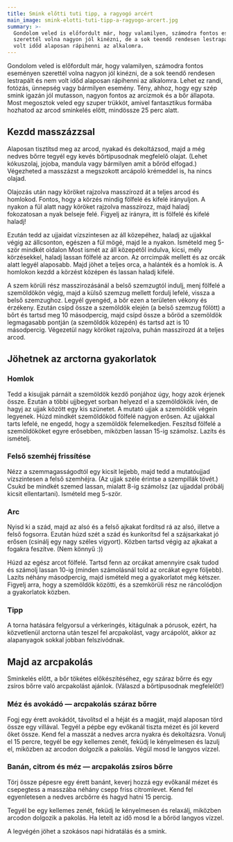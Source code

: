 ```yaml
---
title: Smink előtti tuti tipp, a ragyogó arcért
main_image: smink-elotti-tuti-tipp-a-ragyogo-arcert.jpg
summary: >-
  Gondolom veled is előfordult már, hogy valamilyen, számodra fontos eseményen
  szerettél volna nagyon jól kinézni, de a sok teendő rendesen lestrapált és nem
  volt időd alaposan rápihenni az alkalomra.
---
```


Gondolom veled is előfordult már, hogy valamilyen, számodra fontos eseményen
szerettél volna nagyon jól kinézni, de a sok teendő rendesen lestrapált és nem
volt időd alaposan rápihenni az alkalomra. Lehet ez randi, fotózás, ünnepség
vagy bármilyen esemény. Tény, ahhoz, hogy egy szép smink igazán jól mutasson,
nagyon fontos az arcizmok és a bőr állapota. Most megosztok veled egy szuper
trükköt, amivel fantasztikus formába hozhatod az arcod sminkelés előtt,
mindössze 25 perc alatt.

## Kezdd masszázzsal

Alaposan tisztítsd meg az arcod, nyakad és dekoltázsod, majd a még nedves bőrre
tegyél egy kevés bőrtípusodnak megfelelő olajat. (Lehet kókuszolaj, jojoba,
mandula vagy bármilyen amit a bőröd elfogad.) Végezheted a masszázst a
megszokott arcápoló krémeddel is, ha nincs olajad.

Olajozás után nagy köröket rajzolva masszírozd át a teljes arcod és homlokod.
Fontos, hogy a körzés mindig fölfelé és kifelé irányuljon. A nyakon a fül alatt
nagy köröket rajzolva masszírozz, majd haladj fokozatosan a nyak belseje felé.
Figyelj az irányra, itt is fölfelé és kifelé haladj!

Ezután tedd az ujjaidat vízszintesen az áll közepéhez, haladj az ujjakkal végig
az állcsonton, egészen a fül mögé, majd le a nyakon. Ismételd meg 5-ször mindkét
oldalon Most ismét az áll közepétől indulva, kicsi, mély körzésekkel, haladj
lassan fölfelé az arcon. Az orrcimpák mellett és az orcák alatt legyél
alaposabb. Majd jöhet a teljes orca, a halánték és a homlok is. A homlokon kezdd
a körzést középen és lassan haladj kifelé.

A szem körüli rész masszirozásánál a belső szemzugtól indulj, menj fölfelé a
szemöldökön végig, majd a külső szemzug mellett fordulj lefelé, vissza a belső
szemzughoz. Legyél gyengéd, a bőr ezen a területen vékony és érzékeny. Ezután
csípd össze a szemöldök elején (a belső szemzug fölött) a bőrt és tartsd meg 10
másodpercig, majd csípd össze a bőröd a szemöldök legmagasabb pontján (a
szemöldök közepén) és tartsd azt is 10 másodpercig. Végezetül nagy köröket
rajzolva, puhán masszírozd át a teljes arcod.

## Jöhetnek az arctorna gyakorlatok

### Homlok

Tedd a kisujjak párnáit a szemöldök kezdő ponjához úgy, hogy azok érjenek össze.
Ezután a többi ujjbegyet sorban helyezd el a szemöldökök ívén, de hagyj az ujjak
között egy kis szünetet. A mutató ujjak a szemöldök végein legyenek. Húzd
mindkét szemöldököd fölfelé nagyon erősen. Az ujjakkal tarts lefelé, ne engedd,
hogy a szemöldök felemelkedjen. Feszítsd fölfelé a szemöldököket egyre
erősebben, miközben lassan 15-ig számolsz. Lazíts és ismételj.

### Felső szemhéj frissítése

Nézz a szemmagasságodtól egy kicsit lejjebb, majd tedd a mutatóujjad
vízszintesen a felső szemhéjra. (Az ujjak széle érintse a szempillák tövét.)
Csukd be mindkét szemed lassan, mialatt 8-ig számolsz (az ujjaddal próbálj
kicsit ellentartani). Ismételd meg 5-ször.

### Arc

Nyisd ki a szád, majd az alsó és a felső ajkakat fordítsd rá az alsó, illetve a
felső fogsorra. Ezután húzd szét a szád és kunkorítsd fel a szájsarkakat jó
erősen (csinálj egy nagy széles vigyort). Közben tartsd végig az ajkakat a
fogakra feszítve. (Nem könnyű :))

Húzd az egész arcot fölfelé. Tartsd fenn az orcákat amennyire csak tudod és
számolj lassan 10-ig (minden számolásnál told az orcákat egyre följebb). Lazíts
néhány másodpercig, majd ismételd meg a gyakorlatot még kétszer. Figyelj arra,
hogy a szemöldök közötti, és a szemkörüli rész ne ráncolódjon a gyakorlatok
közben.

### Tipp

A torna hatására felgyorsul a vérkeringés, kitágulnak a pórusok, ezért, ha
közvetlenül arctorna után teszel fel arcpakolást, vagy arcápolót, akkor az
alapanyagok sokkal jobban felszívódnak.

## Majd az arcpakolás

Sminkelés előtt, a bőr tökétes előkészítéséhez, egy száraz bőrre és egy zsíros
bőrre való arcpakolást ajánlok. (Válaszd a bőrtípusodnak megfelelőt!)

### Méz és avokádó — arcpakolás száraz bőrre

Fogj egy érett avokádót, távolítsd el a héját és a magját, majd alaposan törd
össze egy villával. Tegyél a pépbe egy evőkanál tiszta mézet és jól keverd őket
össze. Kend fel a masszát a nedves arcra nyakra és dekoltázsra. Vonulj el 15
percre, tegyél be egy kellemes zenét, feküdj le kényelmesen és lazulj el,
miközben az arcodon dolgozik a pakolás. Végül mosd le langyos vízzel.

### Banán, citrom és méz — arcpakolás zsíros bőrre

Törj össze pépesre egy érett banánt, keverj hozzá egy evőkanál mézet és
csepegtess a masszába néhány csepp friss citromlevet. Kend fel egyenletesen a
nedves arcbőrre és hagyd hatni 15 percig.

Tegyél be egy kellemes zenét, feküdj le kényelmesen és relaxálj, miközben
arcodon dolgozik a pakolás. Ha letelt az idő mosd le a bőröd langyos vízzel.

A legvégén jöhet a szokásos napi hidratálás és a smink.


